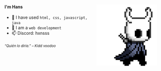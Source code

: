 <div>
<img src="./img/icon.gif" width="200" align="right"/>
 <!---<img src="./img/about_whiteandblack_style0.gif" width="500" />-->
 
#### I'm Hans

- 🐸 I have used `html, css, javascript, java`
- 💬 I am a `web development`
- 📫 Discord: hxnsss
  
<sub> *“Quién lo diria.” – Kidd voodoo* </sub>

</div>
